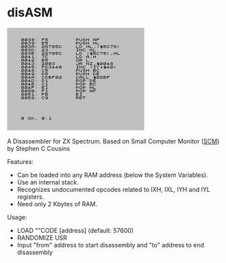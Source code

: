 # disASM
![Screenshot](https://github.com/Antonio-Luque/disASM/blob/main/disASM.png)

A Disassembler for ZX Spectrum. Based on Small Computer Monitor ([SCM](https://smallcomputercentral.com/small-computer-monitor/small-computer-monitor-v1-0/ )) by Stephen C Cousins

Features:
- Can be loaded into any RAM address (below the System Variables).
- Use an internal stack.
- Recognizes undocumented opcodes related to IXH, IXL, IYH and IYL registers.
- Need only 2 Kbytes of RAM.

Usage:
- LOAD ""CODE [address] (default: 57600)
- RANDOMIZE USR <address>
- Input "from" address to start disassembly and "to" address to end disassembly

